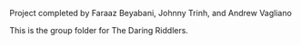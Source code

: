 Project completed by Faraaz Beyabani, Johnny Trinh, and Andrew Vagliano

This is the group folder for The Daring Riddlers.